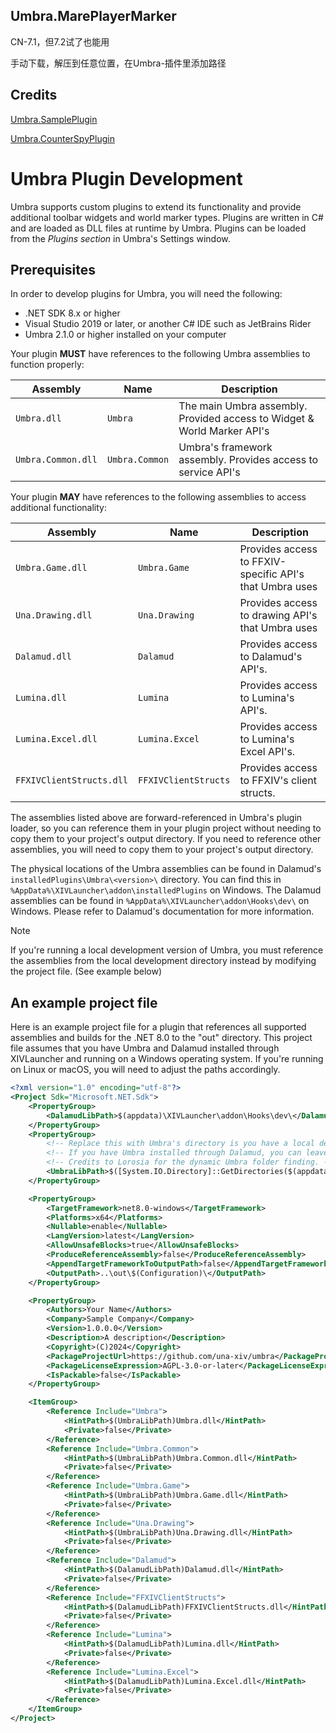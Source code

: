 ## Umbra.MarePlayerMarker

CN-7.1，但7.2试了也能用

手动下载，解压到任意位置，在Umbra-插件里添加路径

## Credits

[Umbra.SamplePlugin](https://github.com/una-xiv/Umbra.SamplePlugin)

[Umbra.CounterSpyPlugin](https://github.com/una-xiv/Umbra.CounterSpyPlugin)

# Umbra Plugin Development

Umbra supports custom plugins to extend its functionality and provide additional toolbar widgets and world marker types.
Plugins are written in C# and are loaded as DLL files at runtime by Umbra. Plugins can be loaded from the _Plugins
section_ in Umbra's Settings window.

## Prerequisites

In order to develop plugins for Umbra, you will need the following:

- .NET SDK 8.x or higher
- Visual Studio 2019 or later, or another C# IDE such as JetBrains Rider
- Umbra 2.1.0 or higher installed on your computer

Your plugin **MUST** have references to the following Umbra assemblies to function properly:

| Assembly           | Name           | Description                                                              |
|--------------------|----------------|--------------------------------------------------------------------------|
| `Umbra.dll`        | `Umbra`        | The main Umbra assembly.  Provided access to Widget & World Marker API's |
| `Umbra.Common.dll` | `Umbra.Common` | Umbra's framework assembly. Provides access to service API's             |

Your plugin **MAY** have references to the following assemblies to access additional functionality:

| Assembly                 | Name                 | Description                                             |
|--------------------------|----------------------|---------------------------------------------------------|
| `Umbra.Game.dll`         | `Umbra.Game`         | Provides access to FFXIV-specific API's that Umbra uses |
| `Una.Drawing.dll`        | `Una.Drawing`        | Provides access to drawing API's that Umbra uses        |
| `Dalamud.dll`            | `Dalamud`            | Provides access to Dalamud's API's.                     |
| `Lumina.dll`             | `Lumina`             | Provides access to Lumina's API's.                      |
| `Lumina.Excel.dll`       | `Lumina.Excel`       | Provides access to Lumina's Excel API's.                |
| `FFXIVClientStructs.dll` | `FFXIVClientStructs` | Provides access to FFXIV's client structs.              |

The assemblies listed above are forward-referenced in Umbra's plugin loader, so you can reference them in your plugin
project without needing to copy them to your project's output directory. If you need to reference other assemblies, you
will need to copy them to your project's output directory.

The physical locations of the Umbra assemblies can be found in Dalamud's `installedPlugins\Umbra\<version>\` directory.
You can find this in `%AppData%\XIVLauncher\addon\installedPlugins` on Windows. The Dalamud assemblies can be found in
`%AppData%\XIVLauncher\addon\Hooks\dev\` on Windows. Please refer to Dalamud's documentation for more information.

> [!NOTE]
> If you're running a local development version of Umbra, you must reference the assemblies from the local development
> directory instead by modifying the project file. (See example below)

## An example project file

Here is an example project file for a plugin that references all supported assemblies and builds for the .NET 8.0
to the "out" directory. This project file assumes that you have Umbra and Dalamud installed through XIVLauncher and
running on a Windows operating system. If you're running on Linux or macOS, you will need to adjust the paths
accordingly.

```xml
<?xml version="1.0" encoding="utf-8"?>
<Project Sdk="Microsoft.NET.Sdk">
    <PropertyGroup>
        <DalamudLibPath>$(appdata)\XIVLauncher\addon\Hooks\dev\</DalamudLibPath>
    </PropertyGroup>
    <PropertyGroup>
        <!-- Replace this with Umbra's directory is you have a local dev version installed. Mind the trailing backlash. -->
        <!-- If you have Umbra installed through Dalamud, you can leave this as-is. -->
        <!-- Credits to Lorosia for the dynamic Umbra folder finding. -->
        <UmbraLibPath>$([System.IO.Directory]::GetDirectories($(appdata)\XIVLauncher\installedPlugins\Umbra\)[0])\</UmbraLibPath>
    </PropertyGroup>

    <PropertyGroup>
        <TargetFramework>net8.0-windows</TargetFramework>
        <Platforms>x64</Platforms>
        <Nullable>enable</Nullable>
        <LangVersion>latest</LangVersion>
        <AllowUnsafeBlocks>true</AllowUnsafeBlocks>
        <ProduceReferenceAssembly>false</ProduceReferenceAssembly>
        <AppendTargetFrameworkToOutputPath>false</AppendTargetFrameworkToOutputPath>
        <OutputPath>..\out\$(Configuration)\</OutputPath>
    </PropertyGroup>

    <PropertyGroup>
        <Authors>Your Name</Authors>
        <Company>Sample Company</Company>
        <Version>1.0.0.0</Version>
        <Description>A description</Description>
        <Copyright>(C)2024</Copyright>
        <PackageProjectUrl>https://github.com/una-xiv/umbra</PackageProjectUrl>
        <PackageLicenseExpression>AGPL-3.0-or-later</PackageLicenseExpression>
        <IsPackable>false</IsPackable>
    </PropertyGroup>

    <ItemGroup>
        <Reference Include="Umbra">
            <HintPath>$(UmbraLibPath)Umbra.dll</HintPath>
            <Private>false</Private>
        </Reference>
        <Reference Include="Umbra.Common">
            <HintPath>$(UmbraLibPath)Umbra.Common.dll</HintPath>
            <Private>false</Private>
        </Reference>
        <Reference Include="Umbra.Game">
            <HintPath>$(UmbraLibPath)Umbra.Game.dll</HintPath>
            <Private>false</Private>
        </Reference>
        <Reference Include="Una.Drawing">
            <HintPath>$(UmbraLibPath)Una.Drawing.dll</HintPath>
            <Private>false</Private>
        </Reference>
        <Reference Include="Dalamud">
            <HintPath>$(DalamudLibPath)Dalamud.dll</HintPath>
            <Private>false</Private>
        </Reference>
        <Reference Include="FFXIVClientStructs">
            <HintPath>$(DalamudLibPath)FFXIVClientStructs.dll</HintPath>
            <Private>false</Private>
        </Reference>
        <Reference Include="Lumina">
            <HintPath>$(DalamudLibPath)Lumina.dll</HintPath>
            <Private>false</Private>
        </Reference>
        <Reference Include="Lumina.Excel">
            <HintPath>$(DalamudLibPath)Lumina.Excel.dll</HintPath>
            <Private>false</Private>
        </Reference>
    </ItemGroup>
</Project>
```
